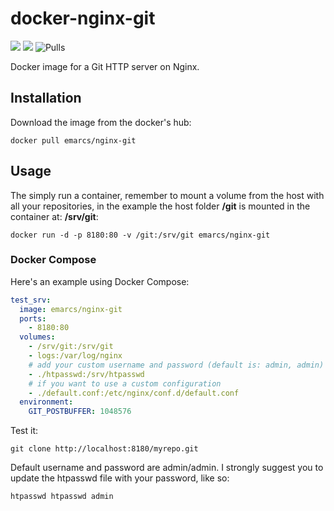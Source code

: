 # docker-nginx-git

[![](https://img.shields.io/docker/v/emarcs/nginx-git.svg)](https://hub.docker.com/r/emarcs/nginx-git) [![](https://img.shields.io/docker/image-size/emarcs/nginx-git)](https://hub.docker.com/r/emarcs/nginx-git) ![Pulls](https://img.shields.io/docker/pulls/emarcs/nginx-git.svg)

Docker image for a Git HTTP server on Nginx.

## Installation

Download the image from the docker's hub:

```shell
docker pull emarcs/nginx-git
```

## Usage

The simply run a container, remember to mount a volume from the host
with all your repositories, in the example the host folder __/git__
is mounted in the container at: __/srv/git__:

```shell
docker run -d -p 8180:80 -v /git:/srv/git emarcs/nginx-git
```

### Docker Compose

Here's an example using Docker Compose:

```yml
test_srv:
  image: emarcs/nginx-git
  ports:
    - 8180:80
  volumes:
    - /srv/git:/srv/git
    - logs:/var/log/nginx
    # add your custom username and password (default is: admin, admin)
    - ./htpasswd:/srv/htpasswd
    # if you want to use a custom configuration
    - ./default.conf:/etc/nginx/conf.d/default.conf
  environment:
    GIT_POSTBUFFER: 1048576
```

Test it:

```shell
git clone http://localhost:8180/myrepo.git
```

Default username and password are admin/admin. I strongly suggest you to update the htpasswd file with your password, like so:

```shell
htpasswd htpasswd admin
```

